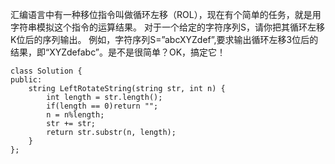 汇编语言中有一种移位指令叫做循环左移（ROL），现在有个简单的任务，就是用字符串模拟这个指令的运算结果。
对于一个给定的字符序列S，请你把其循环左移K位后的序列输出。
例如，字符序列S=”abcXYZdef”,要求输出循环左移3位后的结果，即“XYZdefabc”。是不是很简单？OK，搞定它！


```
class Solution {
public:
    string LeftRotateString(string str, int n) {
        int length = str.length();
        if(length == 0)return "";
        n = n%length;
        str += str;
        return str.substr(n, length);
    }
};
```
